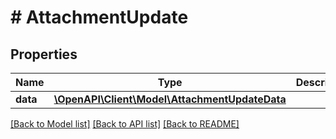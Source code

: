 # # AttachmentUpdate

## Properties

Name | Type | Description | Notes
------------ | ------------- | ------------- | -------------
**data** | [**\OpenAPI\Client\Model\AttachmentUpdateData**](AttachmentUpdateData.md) |  |

[[Back to Model list]](../../README.md#models) [[Back to API list]](../../README.md#endpoints) [[Back to README]](../../README.md)
